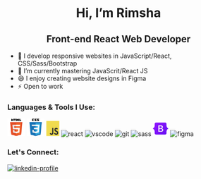 <h1 align="center">Hi, I’m Rimsha</h1> 
<h2 align="center">Front-end React Web Developer </h2> 

- 🔭 I develop responsive websites in JavaScript/React, CSS/Sass/Bootstrap
- 🌱 I’m currently mastering JavaScrit/React JS
- 😄 I enjoy creating website designs in Figma
- ⚡ Open to work

<h3>Languages & Tools I Use:</h3>
<p>
  <img src="https://raw.githubusercontent.com/devicons/devicon/master/icons/html5/html5-original-wordmark.svg" alt="html5" width="40" height="40"/>
  <img src="https://raw.githubusercontent.com/devicons/devicon/master/icons/css3/css3-original-wordmark.svg" alt="css3" width="40" height="40"/>
  <img src="https://raw.githubusercontent.com/devicons/devicon/master/icons/javascript/javascript-original.svg" alt="javascript" width="30" height="35"/>
  <img src="https://cdn.jsdelivr.net/gh/devicons/devicon/icons/react/react-original.svg" alt="react" width="35" height="35"/>
  <img src="https://cdn.jsdelivr.net/gh/devicons/devicon/icons/vscode/vscode-original.svg" alt="vscode" width="35" height="35"/>
  <img src="https://cdn.jsdelivr.net/gh/devicons/devicon/icons/git/git-original.svg" alt="git" width="35" height="35"/>
  <img src="https://cdn.jsdelivr.net/gh/devicons/devicon/icons/sass/sass-original.svg" alt="sass" width="35" height="35"/>
  <img src="https://github.com/devicons/devicon/blob/v2.15.1/icons/bootstrap/bootstrap-original.svg" alt="bootstrap" width="35" height="35"/>
  <img src="https://cdn.jsdelivr.net/gh/devicons/devicon/icons/figma/figma-original.svg" alt="figma" width="30" height="35"/>
</p>

<h3>Let's Connect:</h3>

<p><a href="https://www.linkedin.com/in/rimsha-6b2407198" target="_blank"><img align="center" src="https://cdn.jsdelivr.net/gh/devicons/devicon/icons/linkedin/linkedin-original.svg" alt="linkedin-profile" height="auto" width="30"/></a>
</p>

